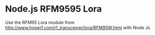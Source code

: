 # Node.js RFM9595 Lora
Use the RFM95 Lora module from <http://www.hoperf.com/rf_transceiver/lora/RFM95W.html> with Node Js
